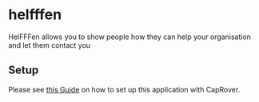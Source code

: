 # helfffen
HelFFFen allows you to show people how they can help your organisation and let them contact you

## Setup
Please see [this Guide](https://gitlab.com/kamneros/caprover-django/-/blob/master/README.md) on how to set up this application with CapRover.

